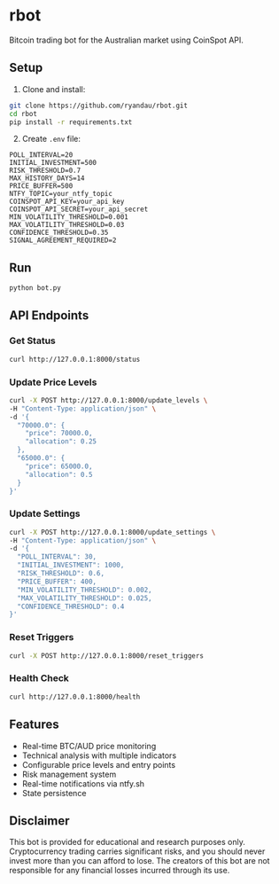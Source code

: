 # rbot

Bitcoin trading bot for the Australian market using CoinSpot API.

## Setup

1. Clone and install:
```bash
git clone https://github.com/ryandau/rbot.git
cd rbot
pip install -r requirements.txt
```

2. Create `.env` file:
```env
POLL_INTERVAL=20
INITIAL_INVESTMENT=500
RISK_THRESHOLD=0.7
MAX_HISTORY_DAYS=14
PRICE_BUFFER=500
NTFY_TOPIC=your_ntfy_topic
COINSPOT_API_KEY=your_api_key
COINSPOT_API_SECRET=your_api_secret
MIN_VOLATILITY_THRESHOLD=0.001
MAX_VOLATILITY_THRESHOLD=0.03
CONFIDENCE_THRESHOLD=0.35
SIGNAL_AGREEMENT_REQUIRED=2
```

## Run

```bash
python bot.py
```

## API Endpoints

### Get Status
```bash
curl http://127.0.0.1:8000/status
```

### Update Price Levels
```bash
curl -X POST http://127.0.0.1:8000/update_levels \
-H "Content-Type: application/json" \
-d '{
  "70000.0": {
    "price": 70000.0,
    "allocation": 0.25
  },
  "65000.0": {
    "price": 65000.0,
    "allocation": 0.5
  }
}'
```

### Update Settings
```bash
curl -X POST http://127.0.0.1:8000/update_settings \
-H "Content-Type: application/json" \
-d '{
  "POLL_INTERVAL": 30,
  "INITIAL_INVESTMENT": 1000,
  "RISK_THRESHOLD": 0.6,
  "PRICE_BUFFER": 400,
  "MIN_VOLATILITY_THRESHOLD": 0.002,
  "MAX_VOLATILITY_THRESHOLD": 0.025,
  "CONFIDENCE_THRESHOLD": 0.4
}'
```

### Reset Triggers
```bash
curl -X POST http://127.0.0.1:8000/reset_triggers
```

### Health Check
```bash
curl http://127.0.0.1:8000/health
```

## Features

- Real-time BTC/AUD price monitoring
- Technical analysis with multiple indicators
- Configurable price levels and entry points
- Risk management system
- Real-time notifications via ntfy.sh
- State persistence

## Disclaimer

This bot is provided for educational and research purposes only. Cryptocurrency trading carries significant risks, and you should never invest more than you can afford to lose. The creators of this bot are not responsible for any financial losses incurred through its use.
